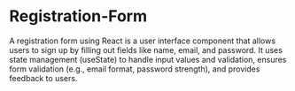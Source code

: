 # Registration-Form
A registration form using React is a user interface component that allows users to sign up by filling out fields like name, email, and password. It uses state management (useState) to handle input values and validation, ensures form validation (e.g., email format, password strength), and provides feedback to users.
